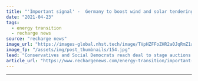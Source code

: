 ```yaml
---
title: "'Important signal' -  Germany to boost wind and solar tendering in 2022"
date: "2021-04-23"
tags: 
  - energy transition
  - recharge news
source: "recharge news"
image_url: "https://images-global.nhst.tech/image/TVpHZFFoZHR2a0JqRmZ1aW5mbEx1ZnZjNi9meWZKcGErRlo4cWUzbldCUT0=/nhst/binary/4ec84e3fd8738a20fa1e9b25bbcdcc2b"
image_fp: "/assets/img/post_thumbnails/154.jpg"
lead: "Conservatives and Social Democrats reach deal to stage auctions for 6GW of PV and 4GW of onshore wind next year"
article_url: "https://www.rechargenews.com/energy-transition/important-signal-germany-to-boost-wind-and-solar-tendering-in-2022/2-1-1000425"
---
```


---
